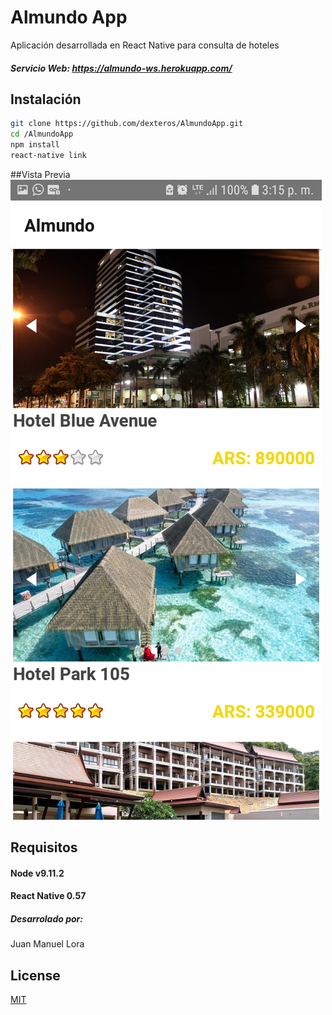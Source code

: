 # Almundo App

Aplicación desarrollada en React Native para consulta de hoteles

##### Servicio Web: https://almundo-ws.herokuapp.com/

## Instalación


```bash
git clone https://github.com/dexteros/AlmundoApp.git
cd /AlmundoApp
npm install
react-native link
```
##Vista Previa
![image](https://github.com/dexteros/AlmundoApp/blob/master/screenshot/almundo.jpg)

## Requisitos

#### Node v9.11.2
#### React Native 0.57

##### Desarrolado por:
Juan Manuel Lora

## License
[MIT](https://choosealicense.com/licenses/mit/)
